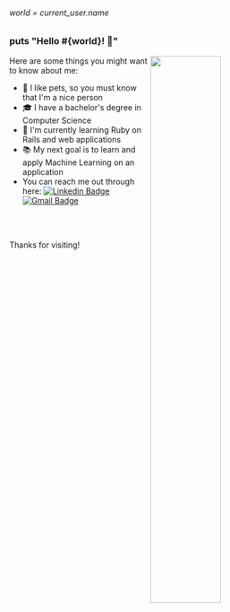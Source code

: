 
###### world = current_user.name
### puts "Hello #{world}! 👋"

<img align='right' width="50%" src="https://media.giphy.com/media/13GIgrGdslD9oQ/giphy.gif" />

Here are some things you might want to know about me:

- 🐶 I like pets, so you must know that I'm a nice person
- 🎓 I have a bachelor's degree in Computer Science
- 📖 I'm currently learning Ruby on Rails and web applications
- 📚 My next goal is to learn and apply Machine Learning on an application
- You can reach me out through here:
[![Linkedin Badge](https://img.shields.io/badge/-LinkedIn-blue?style=flat-square&logo=Linkedin&logoColor=white&link=https://www.linkedin.com/in/matheusma37/)](https://www.linkedin.com/in/helio-matsubayashi/)
[![Gmail Badge](https://img.shields.io/badge/-Gmail-c14438?style=flat-square&logo=Gmail&logoColor=white&link=mailto:seu_email)](mailto:mtsma37@gmail.com)
<br>
<br>

Thanks for visiting!
